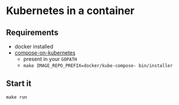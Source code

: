 # Kubernetes in a container

## Requirements

- docker installed
- [compose-on-kubernetes](https://github.com/docker/compose-on-kubernetes)
  - present in your `GOPATH`
  - `make IMAGE_REPO_PREFIX=docker/kube-compose- bin/installer`

## Start it

```
make run
```
